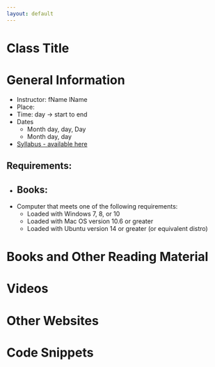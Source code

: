 ```yaml
---
layout: default
---
```

# Class Title

# General Information
- Instructor: fName lName
- Place:
- Time: day -> start to end
- Dates
    - Month day, day, Day
    - Month day, day
- [Syllabus - available here]()

## Requirements:
- Books:
    -
- Computer that meets one of the following requirements:
    - Loaded with Windows 7, 8, or 10
    - Loaded with Mac OS version 10.6 or greater
    - Loaded with Ubuntu version 14 or greater (or equivalent distro)

# Books and Other Reading Material


# Videos


# Other Websites


# Code Snippets

